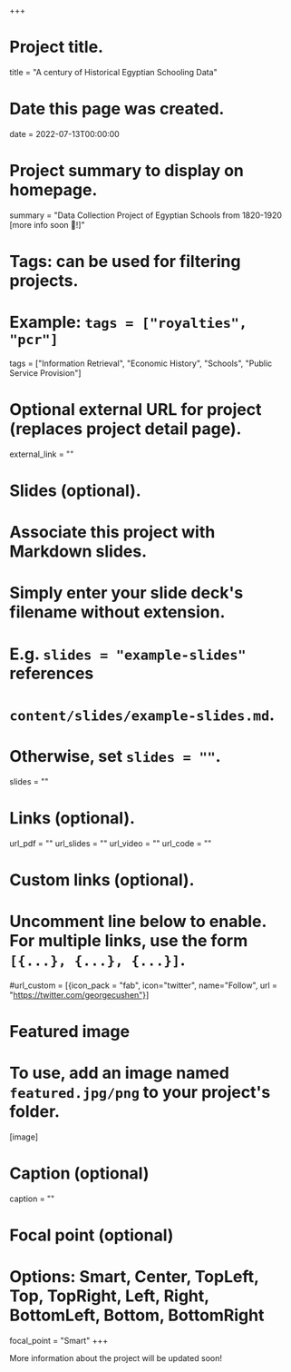 +++
# Project title.
title = "A century of Historical Egyptian Schooling Data"

# Date this page was created.
date = 2022-07-13T00:00:00

# Project summary to display on homepage.
summary = "Data Collection Project of Egyptian Schools from 1820-1920 [more info soon :open_hands:!]"

# Tags: can be used for filtering projects.
# Example: `tags = ["royalties", "pcr"]`
tags = ["Information Retrieval", "Economic History", "Schools", "Public Service Provision"]

# Optional external URL for project (replaces project detail page).
external_link = ""

# Slides (optional).
#   Associate this project with Markdown slides.
#   Simply enter your slide deck's filename without extension.
#   E.g. `slides = "example-slides"` references 
#   `content/slides/example-slides.md`.
#   Otherwise, set `slides = ""`.
slides = ""

# Links (optional).
url_pdf = ""
url_slides = ""
url_video = ""
url_code = ""

# Custom links (optional).
#   Uncomment line below to enable. For multiple links, use the form `[{...}, {...}, {...}]`.
#url_custom = [{icon_pack = "fab", icon="twitter", name="Follow", url = "https://twitter.com/georgecushen"}]

# Featured image
# To use, add an image named `featured.jpg/png` to your project's folder. 

[image]
  # Caption (optional)
  caption = ""
  
  # Focal point (optional)
  # Options: Smart, Center, TopLeft, Top, TopRight, Left, Right, BottomLeft, Bottom, BottomRight
  focal_point = "Smart"
+++

More information about the project will be updated soon!

